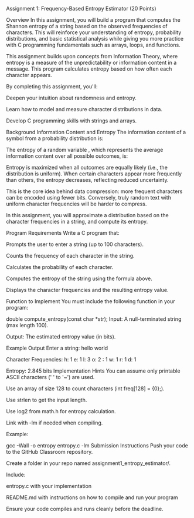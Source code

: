 Assignment 1: Frequency-Based Entropy Estimator (20 Points)

Overview
In this assignment, you will build a program that computes the Shannon entropy of a string based on the observed frequencies of characters. This will reinforce your understanding of entropy, probability distributions, and basic statistical analysis while giving you more practice with C programming fundamentals such as arrays, loops, and functions.

 

This assignment builds upon concepts from Information Theory, where entropy is a measure of the unpredictability or information content in a message. This program calculates entropy based on how often each character appears.

 

By completing this assignment, you'll:

Deepen your intuition about randomness and entropy.

Learn how to model and measure character distributions in data.

Develop C programming skills with strings and arrays.

Background
Information Content and Entropy
The information content of a symbol 
  from a probability distribution 
 is:


 

The entropy 
 of a random variable 
 , which represents the average information content over all possible outcomes, is:


Entropy is maximized when all outcomes are equally likely (i.e., the distribution is uniform). When certain characters appear more frequently than others, the entropy decreases, reflecting reduced uncertainty.

This is the core idea behind data compression: more frequent characters can be encoded using fewer bits. Conversely, truly random text with uniform character frequencies will be harder to compress.

In this assignment, you will approximate a distribution based on the character frequencies in a string, and compute its entropy.

Program Requirements
Write a C program that:

Prompts the user to enter a string (up to 100 characters).

Counts the frequency of each character in the string.

Calculates the probability of each character.

Computes the entropy of the string using the formula above.

Displays the character frequencies and the resulting entropy value.

Function to Implement
You must include the following function in your program:

double compute_entropy(const char *str);
Input: A null-terminated string (max length 100).

Output: The estimated entropy value (in bits).

Example Output
Enter a string: hello world

Character Frequencies:
h: 1
e: 1
l: 3
o: 2
 : 1
w: 1
r: 1
d: 1

Entropy: 2.845 bits
Implementation Hints
You can assume only printable ASCII characters (' ' to '~') are used.

Use an array of size 128 to count characters (int freq[128] = {0};).

Use strlen to get the input length.

Use log2 from math.h for entropy calculation.

Link with -lm if needed when compiling.

Example:

gcc -Wall -o entropy entropy.c -lm
Submission Instructions
Push your code to the GitHub Classroom repository.

Create a folder in your repo named assignment1_entropy_estimator/.

Include:

entropy.c with your implementation

README.md with instructions on how to compile and run your program

Ensure your code compiles and runs cleanly before the deadline.
